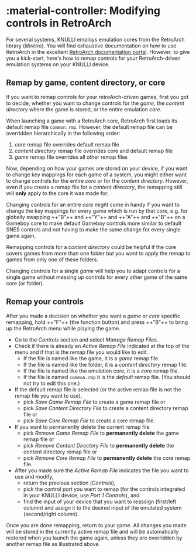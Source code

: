 # :material-controller: Modifying controls in RetroArch

For several systems, KNULLI employs emulation cores from the RetroArch library (*libretro*). You will find exhaustive documentation on how to use RetroArch in the excellent [RetroArch documentation portal](https://docs.libretro.com). However, to give you a kick-start, here's how to remap controls for your RetroArch-driven emulation systems on your KNULLI device.

## Remap by game, content directory, or core

If you want to remap controls for your retroArch-driven games, first you got to decide, whether you want to change controls for the *game*, the *content directory* where the game is stored, or the entire emulation *core*.

When launching a game with a RetroArch core, RetroArch first loads its default remap file `common.rmp`. However, the default remap file can be overridden hierarchically in the following order:

1. *core* remap file overrides default remap file
2. *content directory* remap file overrides core and default remap file
3. *game* remap file overrides all other remap files

Now, depending on how your games are stored on your device, if you want to change key mappings for each game of a system, you might either want to change controls for the entire *core* or for the *content directory*. However, even if you create a remap file for a *content directory*, the remapping still will **only** apply to the core it was made for.

Changing controls for an entire *core* might come in handy if you want to change the key mappings for every game which is run by that core, e.g. for globally swapping ++"B"++ and ++"Y"++ and ++"A"++ and ++"B"++ on a Gameboy core to make default Gameboy controls more similar to default SNES controls and not having to make the same change for every single game again.

Remapping controls for a *content directory* could be helpful if the core covers games from more than one folder but you want to apply the remap to games from only one of these folders.

Changing controls for a single *game* will help you to adapt controls for a single game without messing up controls for every other game of the same core (or folder).

## Remap your controls

After you made a decision on whether you want a *game* or *core* specific remapping, hold ++"F"++ (the function button) and press ++"B"++ to bring up the RetroArch menu while playing the game.

- Go to the *Controls* section and select *Manage Remap Files*.
- Check if there is already an *Active Remap File* indicated at the top of the menu and if that is the remap file you would like to edit.
    - If the file is named like the game, it is a *game* remap file.
    - If the file is named like the folder, it is a *content directory* remap file.
    - If the file is named like the emulation core, it is a *core* remap file.
    - If the file is named `common.rmp` it is the *default* remap file. (You should not try to edit this one.)
- If the default remap file is selected (or the active remap file is not the remap file you want to use),
    - pick *Save Game Remap File* to create a game remap file or
    - pick *Save Content Directory File* to create a content directory remap file or
    - pick *Save Core Remap File* to create a core remap file.
- If you want to permanently delete the current remap file
    - pick *Remove Game Remap File* to **permanently delete** the game remap file or
    - pick *Remove Content Directory File* to **permanently delete** the content directory remap file or
    - pick *Remove Core Remap File* to **permanently delete** the core remap file.
- After you made sure the *Active Remap File* indicates the file you want to use and modify,
    - return the previous section (*Controls*),
    - pick the control port you want to remap (for the controls integrated in your KNULLI device, use *Port 1 Controls*), and
    - find the input of your device that you want to reassign (first/left column) and assign it to the desired input of the emulated system (second/right column).

Once you are done remapping, return to your game. All changes you made will be stored in the currently active remap file and will be automatically restored when you launch the game again, unless they are overridden by another remap file as illustrated above.